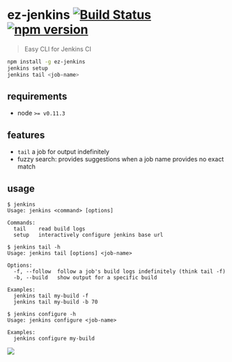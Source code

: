 # ez-jenkins [![Build Status](https://travis-ci.org/raine/ez-jenkins.svg?branch=master)](https://travis-ci.org/raine/ez-jenkins) [![npm version](https://badge.fury.io/js/ez-jenkins.svg)](https://www.npmjs.com/package/ez-jenkins)

> Easy CLI for Jenkins CI

```sh
npm install -g ez-jenkins
jenkins setup
jenkins tail <job-name>
```

## requirements

- node `>= v0.11.3`

## features

- `tail` a job for output indefinitely
- fuzzy search: provides suggestions when a job name provides no exact match

## usage

```
$ jenkins
Usage: jenkins <command> [options]

Commands:
  tail    read build logs
  setup   interactively configure jenkins base url
```

```
$ jenkins tail -h
Usage: jenkins tail [options] <job-name>

Options:
  -f, --follow  follow a job's build logs indefinitely (think tail -f)
  -b, --build   show output for a specific build

Examples:
  jenkins tail my-build -f
  jenkins tail my-build -b 70
```

```
$ jenkins configure -h
Usage: jenkins configure <job-name>

Examples:
  jenkins configure my-build
```

[![](https://raw.githubusercontent.com/raine/ez-jenkins/media/tail-smaller.png)](https://raw.githubusercontent.com/raine/ez-jenkins/media/tail.png)
